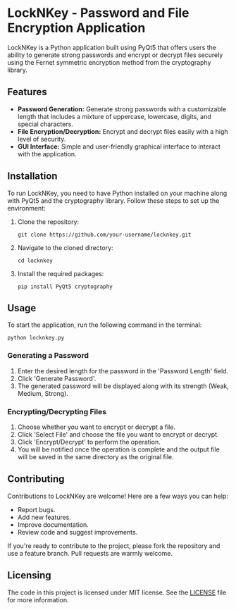 
# LockNKey - Password and File Encryption Application

LockNKey is a Python application built using PyQt5 that offers users the ability to generate strong passwords and encrypt or decrypt files securely using the Fernet symmetric encryption method from the cryptography library.

## Features

- **Password Generation:** Generate strong passwords with a customizable length that includes a mixture of uppercase, lowercase, digits, and special characters.
- **File Encryption/Decryption:** Encrypt and decrypt files easily with a high level of security.
- **GUI Interface:** Simple and user-friendly graphical interface to interact with the application.

## Installation

To run LockNKey, you need to have Python installed on your machine along with PyQt5 and the cryptography library. Follow these steps to set up the environment:

1. Clone the repository:
   ```
   git clone https://github.com/your-username/locknkey.git
   ```
2. Navigate to the cloned directory:
   ```
   cd locknkey
   ```
3. Install the required packages:
   ```
   pip install PyQt5 cryptography
   ```

## Usage

To start the application, run the following command in the terminal:
```
python locknkey.py
```

### Generating a Password

1. Enter the desired length for the password in the 'Password Length' field.
2. Click 'Generate Password'.
3. The generated password will be displayed along with its strength (Weak, Medium, Strong).

### Encrypting/Decrypting Files

1. Choose whether you want to encrypt or decrypt a file.
2. Click 'Select File' and choose the file you want to encrypt or decrypt.
3. Click 'Encrypt/Decrypt' to perform the operation.
4. You will be notified once the operation is complete and the output file will be saved in the same directory as the original file.

## Contributing

Contributions to LockNKey are welcome! Here are a few ways you can help:

- Report bugs.
- Add new features.
- Improve documentation.
- Review code and suggest improvements.

If you're ready to contribute to the project, please fork the repository and use a feature branch. Pull requests are warmly welcome.

## Licensing

The code in this project is licensed under MIT license. See the [LICENSE](LICENSE) file for more information.
